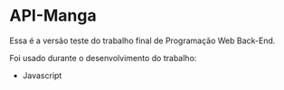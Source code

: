 # API-Manga

Essa é a versão teste do trabalho final de Programação Web Back-End.

Foi usado durante o desenvolvimento do trabalho:

- Javascript
